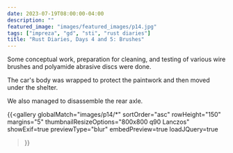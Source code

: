 ```yaml
---
date: 2023-07-19T08:00:00-04:00
description: ""
featured_image: "images/featured_images/p14.jpg"
tags: ["impreza", "gd", "sti", "rust diaries"]
title: "Rust Diaries, Days 4 and 5: Brushes"
---
```


Some conceptual work, preparation for cleaning, and testing of various wire
brushes and polyamide abrasive discs were done.

The car's body was wrapped to protect the paintwork and then moved under the
shelter.

We also managed to disassemble the rear axle.

{{<gallery
    globalMatch="images/p14/*"
    sortOrder="asc"
    rowHeight="150"
    margins="5"
    thumbnailResizeOptions="800x800 q90 Lanczos"
    showExif=true
    previewType="blur"
    embedPreview=true
    loadJQuery=true
>}}
